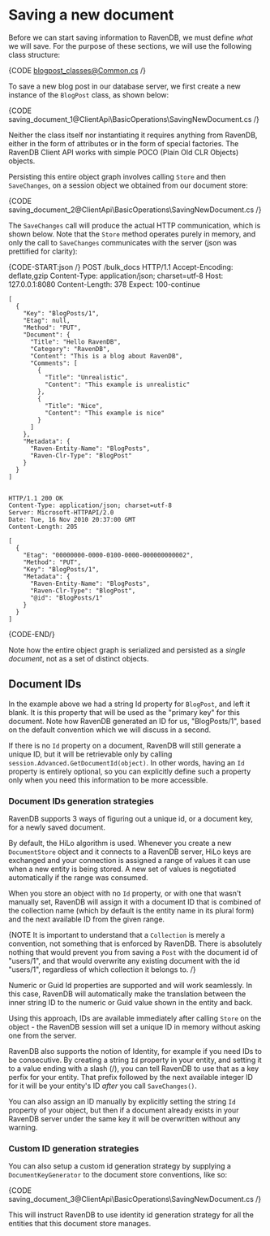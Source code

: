 # Saving a new document

Before we can start saving information to RavenDB, we must define *what* we will save. For the purpose of these sections, we will use the following class structure:

{CODE blogpost_classes@Common.cs /}
  
To save a new blog post in our database server, we first create a new instance of the `BlogPost` class, as shown below:

{CODE saving_document_1@ClientApi\BasicOperations\SavingNewDocument.cs /}

Neither the class itself nor instantiating it requires anything from RavenDB, either in the form of attributes or in the form of special factories. The RavenDB Client API works with simple POCO (Plain Old CLR Objects) objects.

Persisting this entire object graph involves calling `Store` and then `SaveChanges`, on a session object we obtained from our document store:

{CODE saving_document_2@ClientApi\BasicOperations\SavingNewDocument.cs /}

The `SaveChanges` call will produce the actual HTTP communication, which is shown below. Note that the `Store` method operates purely in memory, and only the call to `SaveChanges` communicates with the server (json was prettified for clarity):

{CODE-START:json /}
    POST /bulk_docs HTTP/1.1
    Accept-Encoding: deflate,gzip
    Content-Type: application/json; charset=utf-8
    Host: 127.0.0.1:8080
    Content-Length: 378
    Expect: 100-continue

    [
      {
        "Key": "BlogPosts/1",
        "Etag": null,
        "Method": "PUT",
        "Document": {
          "Title": "Hello RavenDB",
          "Category": "RavenDB",
          "Content": "This is a blog about RavenDB",
          "Comments": [
            {
              "Title": "Unrealistic",
              "Content": "This example is unrealistic"
            },
            {
              "Title": "Nice",
              "Content": "This example is nice"
            }
          ]
        },
        "Metadata": {
          "Raven-Entity-Name": "BlogPosts",
          "Raven-Clr-Type": "BlogPost"
        }
      }
    ]


    HTTP/1.1 200 OK
    Content-Type: application/json; charset=utf-8
    Server: Microsoft-HTTPAPI/2.0
    Date: Tue, 16 Nov 2010 20:37:00 GMT
    Content-Length: 205

    [
      {
        "Etag": "00000000-0000-0100-0000-000000000002",
        "Method": "PUT",
        "Key": "BlogPosts/1",
        "Metadata": {
          "Raven-Entity-Name": "BlogPosts",
          "Raven-Clr-Type": "BlogPost",
          "@id": "BlogPosts/1"
        }
      }
    ]
{CODE-END/}
	
Note how the entire object graph is serialized and persisted as a *single document*, not as a set of distinct objects.

## Document IDs

In the example above we had a string Id property for `BlogPost`, and left it blank. It is this property that will be used as the "primary key" for this document. Note how RavenDB generated an ID for us, "BlogPosts/1", based on the default convention which we will discuss in a second.

If there is no `Id` property on a document, RavenDB will still generate a unique ID, but it will be retrievable only by calling `session.Advanced.GetDocumentId(object)`. In other words, having an `Id` property is entirely optional, so you can explicitly define such a property only when you need this information to be more accessible.

### Document IDs generation strategies

RavenDB supports 3 ways of figuring out a unique id, or a document key, for a newly saved document.

By default, the HiLo algorithm is used. Whenever you create a new `DocumentStore` object and it connects to a RavenDB server, HiLo keys are exchanged and your connection is assigned a range of values it can use when a new entity is being stored. A new set of values is negotiated automatically if the range was consumed.

When you store an object with no `Id` property, or with one that wasn't manually set, RavenDB will assign it with a document ID that is combined of the collection name (which by default is the entity name in its plural form) and the next available ID from the given range.

{NOTE It is important to understand that a `Collection` is merely a convention, not something that is enforced by RavenDB. There is absolutely nothing that would prevent you from saving a `Post` with the document id of "users/1", and that would overwrite any existing document with the id "users/1", regardless of which collection it belongs to. /}

Numeric or Guid Id properties are supported and will work seamlessly. In this case, RavenDB will automatically make the translation between the inner string ID to the numeric or Guid value shown in the entity and back.

Using this approach, IDs are available immediately after calling `Store` on the object - the RavenDB session will set a unique ID in memory without asking one from the server.

RavenDB also supports the notion of Identity, for example if you need IDs to be consecutive. By creating a string `Id` property in your entity, and setting it to a value ending with a slash (/), you can tell RavenDB to use that as a key perfix for your entity. That prefix followed by the next available integer ID for it will be your entity's ID _after_ you call `SaveChanges()`.

You can also assign an ID manually by explicitly setting the string `Id` property of your object, but then if a document already exists in your RavenDB server under the same key it will be overwritten without any warning.

### Custom ID generation strategies

You can also setup a custom id generation strategy by supplying a `DocumentKeyGenerator` to the document store conventions, like so:

{CODE saving_document_3@ClientApi\BasicOperations\SavingNewDocument.cs /}

This will instruct RavenDB to use identity id generation strategy for all the entities that this document store manages.